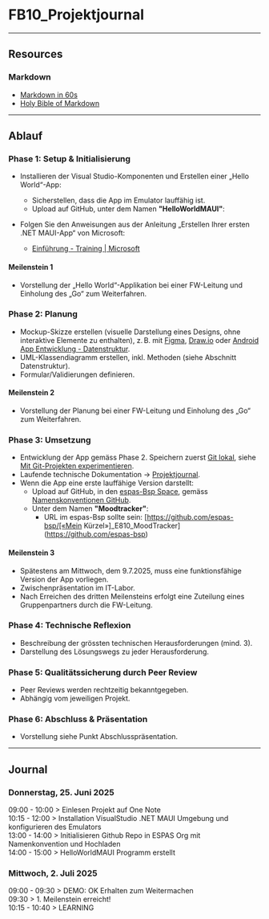 # FB10_Projektjournal
---
## Resources
### Markdown
- [Markdown in 60s](https://www.youtube.com/shorts/4z0l5Kl2Q6E)
- [Holy Bible of Markdown](https://www.youtube.com/watch?v=_PPWWRV6gbA)
---

## Ablauf 

### Phase 1: Setup & Initialisierung

- Installieren der Visual Studio-Komponenten und Erstellen einer „Hello World“-App:
  - Sicherstellen, dass die App im Emulator lauffähig ist.
  - Upload auf GitHub, unter dem Namen **"HelloWorldMAUI"**:


- Folgen Sie den Anweisungen aus der Anleitung „Erstellen Ihrer ersten .NET MAUI-App“ von Microsoft:
  - [Einführung - Training | Microsoft](https://learn.microsoft.com)

#### Meilenstein 1

- Vorstellung der „Hello World“-Applikation bei einer FW-Leitung und Einholung des „Go“ zum Weiterfahren.

### Phase 2: Planung

- Mockup-Skizze erstellen (visuelle Darstellung eines Designs, ohne interaktive Elemente zu enthalten), z. B. mit [Figma](https://www.figma.com), [Draw.io](https://www.draw.io) oder [Android App Entwicklung - Datenstruktur](https://www.tutorialspoint.com/android/android_data_storage.htm).
- UML-Klassendiagramm erstellen, inkl. Methoden (siehe Abschnitt Datenstruktur).
- Formular/Validierungen definieren.

#### Meilenstein 2

- Vorstellung der Planung bei einer FW-Leitung und Einholung des „Go“ zum Weiterfahren.

### Phase 3: Umsetzung

- Entwicklung der App gemäss Phase 2. Speichern zuerst [Git lokal](https://git-scm.com), siehe [Mit Git-Projekten experimentieren](https://docs.github.com/de/get-started/quickstart/experimenting-with-git).
- Laufende technische Dokumentation → [Projektjournal](https://github.com).
- Wenn die App eine erste lauffähige Version darstellt:
  - Upload auf GitHub, in den [espas-Bsp Space](https://github.com/espas-bsp), gemäss [Namenskonventionen GitHub](https://guides.github.com).
  - Unter dem Namen **"Moodtracker"**:
    - URL im espas-Bsp sollte sein: [https://github.com/espas-bsp/[«Mein Kürzel»]_E810_MoodTracker](https://github.com/espas-bsp)

#### Meilenstein 3

- Spätestens am Mittwoch, dem 9.7.2025, muss eine funktionsfähige Version der App vorliegen.
- Zwischenpräsentation im IT-Labor.
- Nach Erreichen des dritten Meilensteins erfolgt eine Zuteilung eines Gruppenpartners durch die FW-Leitung.

### Phase 4: Technische Reflexion

- Beschreibung der grössten technischen Herausforderungen (mind. 3).
- Darstellung des Lösungswegs zu jeder Herausforderung.

### Phase 5: Qualitätssicherung durch Peer Review

- Peer Reviews werden rechtzeitig bekanntgegeben.
- Abhängig vom jeweiligen Projekt.
  
### Phase 6: Abschluss & Präsentation

- Vorstellung siehe Punkt Abschlusspräsentation.
  
---
## Journal 

### Donnerstag, 25. Juni 2025 

09:00 - 10:00 > Einlesen Projekt auf One Note<br>
10:15 - 12:00 > Installation VisualStudio .NET MAUI Umgebung und konfigurieren des Emulators<br>
13:00 - 14:00 > Initialisieren Github Repo in ESPAS Org mit Namenkonvention und Hochladen<br>
14:00 - 15:00 > HelloWorldMAUI Programm erstellt<br>

### Mittwoch, 2. Juli 2025
09:00 - 09:30 > DEMO: OK Erhalten zum Weitermachen<br>
09:30 > 1. Meilenstein erreicht! <br>
10:15 - 10:40  > LEARNING <br>
